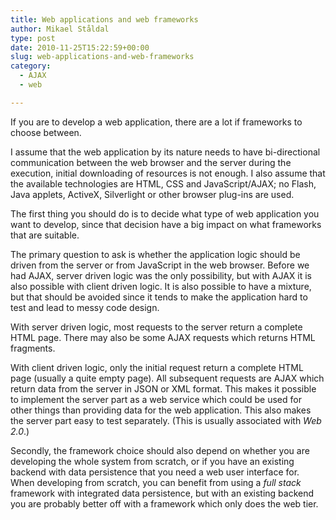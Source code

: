 ```yaml
---
title: Web applications and web frameworks
author: Mikael Ståldal
type: post
date: 2010-11-25T15:22:59+00:00
slug: web-applications-and-web-frameworks
category:
  - AJAX
  - web

---
```

If you are to develop a web application, there are a lot if frameworks to choose between.

I assume that the web application by its nature needs to have bi-directional communication between the web browser and the server during the execution, initial downloading of resources is not enough. I also assume that the available technologies are HTML, CSS and JavaScript/AJAX; no Flash, Java applets, ActiveX, Silverlight or other browser plug-ins are used.

The first thing you should do is to decide what type of web application you want to develop, since that decision have a big impact on what frameworks that are suitable.

The primary question to ask is whether the application logic should be driven from the server or from JavaScript in the web browser. Before we had AJAX, server driven logic was the only possibility, but with AJAX it is also possible with client driven logic. It is also possible to have a mixture, but that should be avoided since it tends to make the application hard to test and lead to messy code design.

With server driven logic, most requests to the server return a complete HTML page. There may also be some AJAX requests which returns HTML fragments.

With client driven logic, only the initial request return a complete HTML page (usually a quite empty page). All subsequent requests are AJAX which return data from the server in JSON or XML format. This makes it possible to implement the server part as a web service which could be used for other things than providing data for the web application. This also makes the server part easy to test separately. (This is usually associated with <cite>Web 2.0</cite>.)

Secondly, the framework choice should also depend on whether you are developing the whole system from scratch, or if you have an existing backend with data persistence that you need a web user interface for. When developing from scratch, you can benefit from using a <cite>full stack</cite> framework with integrated data persistence, but with an existing backend you are probably better off with a framework which only does the web tier.